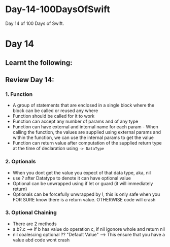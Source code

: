 # Day-14-100DaysOfSwift
Day 14 of 100 Days of Swift.

# Day 14

## Learnt the following:

## Review Day 14:

### 1. Function
  - A group of statements that are enclosed in a single block where the block can be called or reused any where
  - Function should be called for it to work
  - Function can accept any number of params and of any type
  - Function can have external and internal name for each param - When calling the function, the values are supplied using external params and within the function, we can use the internal params to get the value
  - Function can return value after computation of the supplied return type at the time of declaration using `-> DataType`

### 2. Optionals
  -  When you dont get the value you expect of that data type, aka, nil
  -  use ? after Datatype to denote it can have optional value
  -  Optional can be unwrapped using if let or guard (it will immediately return)
  -  Optionals can be forcefully unwrapped by !, this is only safe when you FOR SURE know there is a return value. OTHERWISE code will crash 
  
### 3. Optional Chaining
  - There are 2 methods
  - a.b?.c  --> If b has value do operation c, if nil igonore whole and return nil
  - nil coalescing optional ?? "Default Value" --> This ensure that you have a value abd code wont crash
